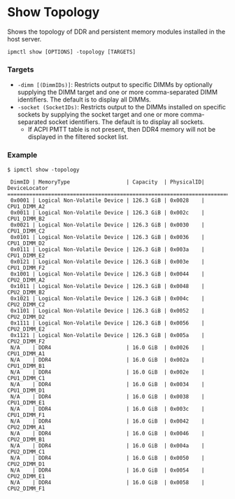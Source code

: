 # Show Topology

Shows the topology of DDR and persistent memory modules installed in the host server.

```text
ipmctl show [OPTIONS] -topology [TARGETS]
```

### **Targets**

* `-dimm [(DimmIDs)]`: Restricts output to specific DIMMs by optionally supplying the DIMM target and one or more comma-separated DIMM identifiers. The default is to display all DIMMs.
* `-socket (SocketIDs)`: Restricts output to the DIMMs installed on specific sockets by supplying the socket target and one or more comma-separated socket identifiers. The default is to display all sockets.
  * If ACPI PMTT table is not present, then DDR4 memory will not be displayed in the filtered socket list.

### **Example**

```text
$ ipmctl show -topology

 DimmID | MemoryType                  | Capacity  | PhysicalID| DeviceLocator
==============================================================================
 0x0001 | Logical Non-Volatile Device | 126.3 GiB | 0x0028    | CPU1_DIMM_A2
 0x0011 | Logical Non-Volatile Device | 126.3 GiB | 0x002c    | CPU1_DIMM_B2
 0x0021 | Logical Non-Volatile Device | 126.3 GiB | 0x0030    | CPU1_DIMM_C2
 0x0101 | Logical Non-Volatile Device | 126.3 GiB | 0x0036    | CPU1_DIMM_D2
 0x0111 | Logical Non-Volatile Device | 126.3 GiB | 0x003a    | CPU1_DIMM_E2
 0x0121 | Logical Non-Volatile Device | 126.3 GiB | 0x003e    | CPU1_DIMM_F2
 0x1001 | Logical Non-Volatile Device | 126.3 GiB | 0x0044    | CPU2_DIMM_A2
 0x1011 | Logical Non-Volatile Device | 126.3 GiB | 0x0048    | CPU2_DIMM_B2
 0x1021 | Logical Non-Volatile Device | 126.3 GiB | 0x004c    | CPU2_DIMM_C2
 0x1101 | Logical Non-Volatile Device | 126.3 GiB | 0x0052    | CPU2_DIMM_D2
 0x1111 | Logical Non-Volatile Device | 126.3 GiB | 0x0056    | CPU2_DIMM_E2
 0x1121 | Logical Non-Volatile Device | 126.3 GiB | 0x005a    | CPU2_DIMM_F2
 N/A    | DDR4                        | 16.0 GiB  | 0x0026    | CPU1_DIMM_A1
 N/A    | DDR4                        | 16.0 GiB  | 0x002a    | CPU1_DIMM_B1
 N/A    | DDR4                        | 16.0 GiB  | 0x002e    | CPU1_DIMM_C1
 N/A    | DDR4                        | 16.0 GiB  | 0x0034    | CPU1_DIMM_D1
 N/A    | DDR4                        | 16.0 GiB  | 0x0038    | CPU1_DIMM_E1
 N/A    | DDR4                        | 16.0 GiB  | 0x003c    | CPU1_DIMM_F1
 N/A    | DDR4                        | 16.0 GiB  | 0x0042    | CPU2_DIMM_A1
 N/A    | DDR4                        | 16.0 GiB  | 0x0046    | CPU2_DIMM_B1
 N/A    | DDR4                        | 16.0 GiB  | 0x004a    | CPU2_DIMM_C1
 N/A    | DDR4                        | 16.0 GiB  | 0x0050    | CPU2_DIMM_D1
 N/A    | DDR4                        | 16.0 GiB  | 0x0054    | CPU2_DIMM_E1
 N/A    | DDR4                        | 16.0 GiB  | 0x0058    | CPU2_DIMM_F1
```

